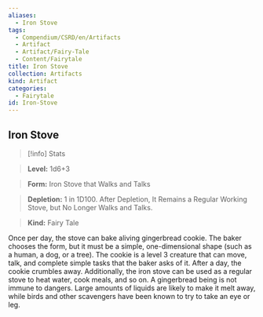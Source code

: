 ```yaml
---
aliases:
  - Iron Stove
tags:
  - Compendium/CSRD/en/Artifacts
  - Artifact
  - Artifact/Fairy-Tale
  - Content/Fairytale
title: Iron Stove
collection: Artifacts
kind: Artifact
categories:
  - Fairytale
id: Iron-Stove
---
```

## Iron Stove    
>[!info] Stats    
> **Level:** 1d6+3    
> **Form:** Iron Stove that Walks and Talks    
> **Depletion:** 1 in 1D100. After Depletion, It Remains a Regular Working Stove, but No Longer Walks and Talks.    
> **Kind:** Fairy Tale  
    
Once per day, the stove can bake aliving gingerbread cookie. The baker chooses the form, but it must be a simple, one-dimensional shape (such as a human, a dog, or a tree). The cookie is a level 3 creature that can move, talk, and complete simple tasks that the baker asks of it. After a day, the cookie crumbles away. Additionally, the iron stove can be used as a regular stove to heat water, cook meals, and so on. A gingerbread being is not immune to dangers. Large amounts of liquids are likely to make it melt away, while birds and other scavengers have been known to try to take an eye or leg.
